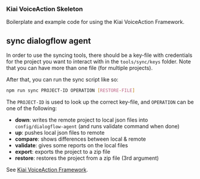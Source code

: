 ### Kiai VoiceAction Skeleton
Boilerplate and example code for using the Kiai VoiceAction Framework.

## sync dialogflow agent
In order to use the syncing tools, there should be a key-file with credentials for the project you want to interact with in the `tools/sync/keys` folder. Note that you can have more than one file (for multiple projects).

After that, you can run the sync script like so:
```sh
npm run sync PROJECT-ID OPERATION [RESTORE-FILE]
```
The `PROJECT-ID` is used to look up the correct key-file, and `OPERATION` can be one of the following:
  
 * __down__: writes the remote project to local json files into `config/dialogflow-agent` (and runs validate command when done)
 * __up__: pushes local json files to remote
 * __compare__: shows differences between local & remote
 * __validate__: gives some reports on the local files
 * __export__: exports the project to a zip file
 * __restore__: restores the project from a zip file (3rd argument)

See [Kiai VoiceAction Framework](https://github.com/mediamonks/kiai).
